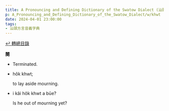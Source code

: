 ```yaml
---
title: A Pronouncing and Defining Dictionary of the Swatow Dialect (汕頭方言音義字典) / khwt
p: A_Pronouncing_and_Defining_Dictionary_of_the_Swatow_Dialect/w/khwt
date: 2024-04-01 23:00:00
tags: 
- 汕頭方言音義字典
---
```


[↩️ 轉總目錄](/A_Pronouncing_and_Defining_Dictionary_of_the_Swatow_Dialect)


**闋**
- Terminated.

- hôk khwt;

  to lay aside mourning.

- i kâi hôk khwt a būe?

  Is he out of mourning yet?